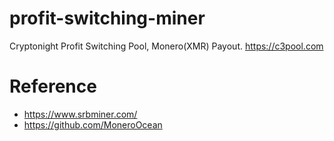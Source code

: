 # profit-switching-miner
Cryptonight Profit Switching Pool, Monero(XMR) Payout.  https://c3pool.com

# Reference
- https://www.srbminer.com/
- https://github.com/MoneroOcean
